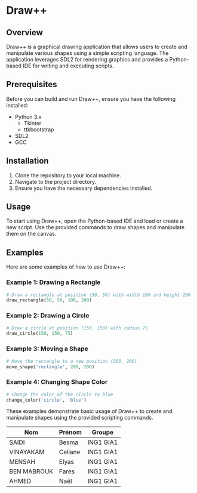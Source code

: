 # Draw++

## Overview

Draw++ is a graphical drawing application that allows users to create and manipulate various shapes using a simple scripting language. The application leverages SDL2 for rendering graphics and provides a Python-based IDE for writing and executing scripts.

## Prerequisites

Before you can build and run Draw++, ensure you have the following installed:
- Python 3.x
  - Tkinter
  - ttkbootstrap
- SDL2
- GCC 

## Installation

1. Clone the repository to your local machine.
2. Navigate to the project directory.
3. Ensure you have the necessary dependencies installed.

## Usage

To start using Draw++, open the Python-based IDE and load or create a new script. Use the provided commands to draw shapes and manipulate them on the canvas.
## Examples

Here are some examples of how to use Draw++:

### Example 1: Drawing a Rectangle

```python
# Draw a rectangle at position (50, 50) with width 100 and height 200
draw_rectangle(50, 50, 100, 200)
```

### Example 2: Drawing a Circle

```python
# Draw a circle at position (150, 150) with radius 75
draw_circle(150, 150, 75)
```

### Example 3: Moving a Shape

```python
# Move the rectangle to a new position (200, 200)
move_shape('rectangle', 200, 200)
```

### Example 4: Changing Shape Color

```python
# Change the color of the circle to blue
change_color('circle', 'blue')
```

These examples demonstrate basic usage of Draw++ to create and manipulate shapes using the provided scripting commands.


| Nom             | Prénom   | Groupe      |
|---              |---       |---          |
| SAIDI           | Besma    | ING1 GIA1   |
| VINAYAKAM       | Celiane  | ING1 GIA1   |
| MENSAH          | Elyas    | ING1 GIA1   |
| BEN MABROUK     | Fares    | ING1 GIA1   |
| AHMED           | Naël     | ING1 GIA1   |
